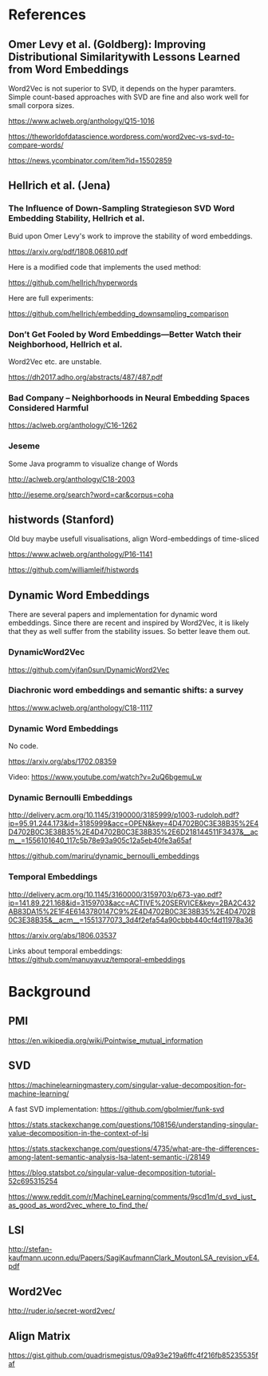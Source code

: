# References

## Omer Levy et al. (Goldberg): Improving Distributional Similaritywith Lessons Learned from Word Embeddings

Word2Vec is not superior to SVD, it depends on the hyper paramters. Simple count-based approaches with SVD are fine and also work well for small corpora sizes.

https://www.aclweb.org/anthology/Q15-1016

https://theworldofdatascience.wordpress.com/word2vec-vs-svd-to-compare-words/

https://news.ycombinator.com/item?id=15502859

## Hellrich et al. (Jena)

### The Influence of Down-Sampling Strategieson SVD Word Embedding Stability, Hellrich et al.

Buid upon Omer Levy's work to improve the stability of word embeddings.

https://arxiv.org/pdf/1808.06810.pdf

Here is a modified code that implements the used method:

https://github.com/hellrich/hyperwords

Here are full experiments:

https://github.com/hellrich/embedding_downsampling_comparison

### Don’t Get Fooled by Word Embeddings—Better Watch their Neighborhood, Hellrich et al.

Word2Vec etc. are unstable.

https://dh2017.adho.org/abstracts/487/487.pdf

### Bad Company – Neighborhoods in Neural Embedding Spaces Considered Harmful

https://aclweb.org/anthology/C16-1262

### Jeseme

Some Java programm to visualize change of Words

http://aclweb.org/anthology/C18-2003

http://jeseme.org/search?word=car&corpus=coha

## histwords (Stanford)

Old buy maybe usefull visualisations, align Word-embeddings of time-sliced

https://www.aclweb.org/anthology/P16-1141

https://github.com/williamleif/histwords

## Dynamic Word Embeddings

There are several papers and implementation for dynamic word embeddings. Since there are recent and inspired by Word2Vec, it is likely that they as well suffer from the stability issues. So better leave them out.

### DynamicWord2Vec

https://github.com/yifan0sun/DynamicWord2Vec

### Diachronic word embeddings and semantic shifts: a survey

https://www.aclweb.org/anthology/C18-1117

### Dynamic Word Embeddings

No code.

https://arxiv.org/abs/1702.08359

Video: https://www.youtube.com/watch?v=2uQ6bgemuLw

### Dynamic Bernoulli Embeddings

http://delivery.acm.org/10.1145/3190000/3185999/p1003-rudolph.pdf?ip=95.91.244.173&id=3185999&acc=OPEN&key=4D4702B0C3E38B35%2E4D4702B0C3E38B35%2E4D4702B0C3E38B35%2E6D218144511F3437&__acm__=1556101640_117c5b78e93a905c12a5eb40fe3a65af

https://github.com/mariru/dynamic_bernoulli_embeddings

### Temporal Embeddings

http://delivery.acm.org/10.1145/3160000/3159703/p673-yao.pdf?ip=141.89.221.168&id=3159703&acc=ACTIVE%20SERVICE&key=2BA2C432AB83DA15%2E1F4E6143780147C9%2E4D4702B0C3E38B35%2E4D4702B0C3E38B35&__acm__=1551377073_3d4f2efa54a90cbbb440cf4d11978a36

https://arxiv.org/abs/1806.03537

Links about temporal embeddings: https://github.com/manuyavuz/temporal-embeddings

# Background

## PMI

https://en.wikipedia.org/wiki/Pointwise_mutual_information

## SVD

https://machinelearningmastery.com/singular-value-decomposition-for-machine-learning/

A fast SVD implementation: https://github.com/gbolmier/funk-svd

https://stats.stackexchange.com/questions/108156/understanding-singular-value-decomposition-in-the-context-of-lsi

https://stats.stackexchange.com/questions/4735/what-are-the-differences-among-latent-semantic-analysis-lsa-latent-semantic-i/28149

https://blog.statsbot.co/singular-value-decomposition-tutorial-52c695315254

https://www.reddit.com/r/MachineLearning/comments/9scd1m/d_svd_just_as_good_as_word2vec_where_to_find_the/

## LSI

http://stefan-kaufmann.uconn.edu/Papers/SagiKaufmannClark_MoutonLSA_revision_vE4.pdf

## Word2Vec

http://ruder.io/secret-word2vec/

## Align Matrix

https://gist.github.com/quadrismegistus/09a93e219a6ffc4f216fb85235535faf

